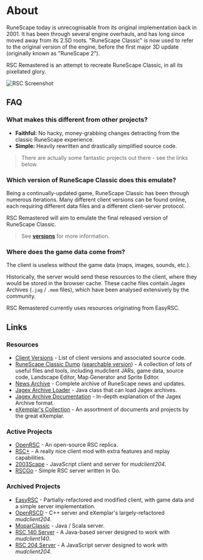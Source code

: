 # About

RuneScape today is unrecognisable from its original implementation back in 2001. It has been through several engine overhauls, and has long since moved away from its 2.5D roots. "RuneScape Classic" is now used to refer to the original version of the engine, before the first major 3D update (originally known as "RuneScape 2").

RSC Remastered is an attempt to recreate RuneScape Classic, in all its pixellated glory.

![RSC Screenshot](http://www.runescape.com/img/main/classic/screen-2.jpg "RuneScape Classic")

## FAQ

### What makes this different from other projects?

 - **Faithful:** No hacky, money-grabbing changes detracting from the classic RuneScape experience.
 - **Simple:** Heavily rewritten and drastically simplified source code.

 > There are actually some fantastic projects out there - see the links below.

### Which version of RuneScape Classic does this emulate?

Being a continually-updated game, RuneScape Classic has been through numerous iterations. Many different client versions can be found online, each requiring different data files and a different client-server protocol.

RSC Remastered will aim to emulate the final released version of RuneScape Classic.

 > See **[versions](./versions.md)** for more information.

### Where does the game data come from?

The client is useless without the game data (maps, images, sounds, etc.).

Historically, the server would send these resources to the client, where they would be stored in the browser cache. These cache files contain Jagex Archives (`.jag` / `.mem` files), which have been analysed extensively by the community.

RSC Remastered currently uses resources originating from EasyRSC.

## Links

### Resources

 - [Client Versions](./versions.md) - List of client versions and associated source code.
 - [RuneScape Classic Dump](http://rscdump.com/) ([searchable version](https://github.com/tomfitzhenry/RuneScape-classic-dump)) - A collection of lots of useful files and tools, including mudclient JARs, game data, source code, Landscape Editor, Map Generator and Sprite Editor.
 - [News Archive](http://RuneScape.wikia.com/wiki/Game_updates) - Complete archive of RuneScape news and updates.
 - [Jagex Archive Loader](https://gitlab.openrsc.com/Logg/Game/blob/22a0b131f4d6c2e3787f6af36394dc4a439c36d9/Tools/Map%20Generator/src/com/hikilaka/file/JagArchiveLoader.java) - Java class that can load Jagex archives.
 - [Jagex Archive Documentation](https://sites.google.com/site/commiesRuneScapedocumentation/cache/archives) - In-depth explanation of the Jagex Archive format.
 - [eXemplar's Collection](https://bitbucket.org/eggsampler/rsc/src) - An assortment of documents and projects by the great eXemplar.

### Active Projects

 - [OpenRSC](https://openrsc.com/home) - An open-source RSC replica.
 - [RSC+](https://github.com/OrN/rscplus) - A really nice client mod with extra features and replay capabilities.
 - [2003Scape](https://github.com/2003scape) - JavaScript client and server for *mudclient204*.
 - [RSCGo](https://github.com/spkaeros/RSCGo) - Simple RSC server written in Go.

### Archived Projects

 - [EasyRSC](https://www.rune-server.ee/runescape-development/rs-classic/tutorials/574938-easyrsc-eclipse.html) - Partially-refactored and modified client, with game data and a simple server implementation.
 - [OpenRSCD](https://github.com/Zlacki/OpenRSCD) - C++ server and eXemplar's largely-refactored *mudclient204*.
 - [MoparClassic](https://github.com/Lothy/MoparClassic) - Java / Scala server.
 - [RSC 140 Server](https://bitbucket.org/Hikilaka/140-gameserver/src) - A Java-based server designed to work with *mudclient140*.
 - [RSC 204 Server](https://bitbucket.org/kjensenxz/rsc/src) - A JavaScript server designed to work with *mudclient204*.
